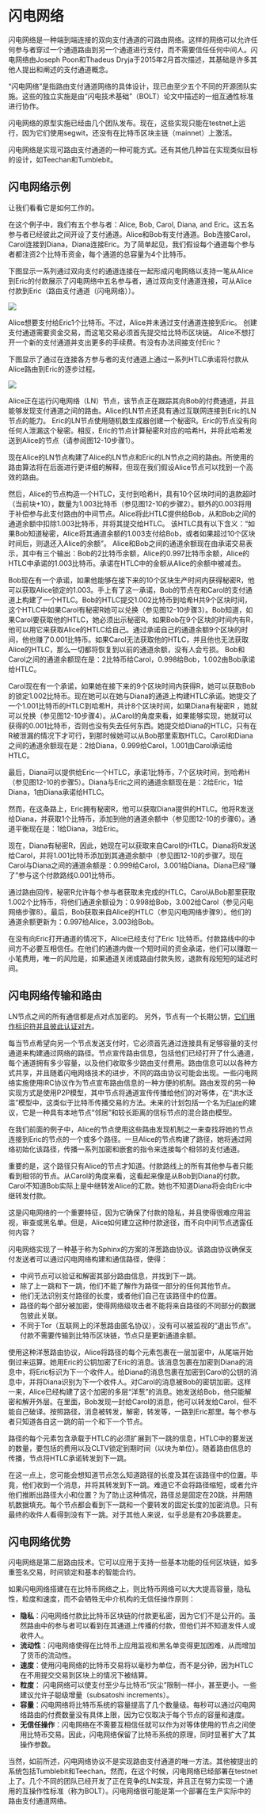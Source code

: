 # 闪电网络

闪电网络是一种端到端连接的双向支付通道的可路由网络。这样的网络可以允许任何参与者穿过一个通道路由到另一个通道进行支付，而不需要信任任何中间人。闪电网络由Joseph Poon和Thadeus Dryja于2015年2月首次描述，其基础是许多其他人提出和阐述的支付通道概念。

“闪电网络”是指路由支付通道网络的具体设计，现已由至少五个不同的开源团队实施。这些的独立实施是由“闪电技术基础”（BOLT）论文中描述的一组互通性标准进行协作。

闪电网络的原型实施已经由几个团队发布。现在，这些实现只能在testnet上运行，因为它们使用segwit，还没有在比特币区块主链（mainnet）上激活。

闪电网络是实现可路由支付通道的一种可能方式。还有其他几种旨在实现类似目标的设计，如Teechan和Tumblebit。

## 闪电网络示例

让我们看看它是如何工作的。

在这个例子中，我们有五个参与者：Alice, Bob, Carol, Diana, and Eric。这五名参与者已经彼此之间开设了支付通道。Alice和Bob有支付通道。Bob连接Carol，Carol连接到Diana，Diana连接Eric。为了简单起见，我们假设每个通道每个参与者都注资2个比特币资金，每个通道的总容量为4个比特币。

下图显示一系列通过双向支付的通道连接在一起形成闪电网络以支持一笔从Alice到Eric的付款展示了闪电网络中五名参与者，通过双向支付通道连接，可从Alice付款到Eric（路由支付通道（闪电网络））。

[![](https://github.com/zcc0721/MasterBlockchain/raw/master/img/lightning-network-1.png)](https://github.com/zcc0721/MasterBlockchain/raw/master/img/lightning-network-1.png)

Alice想要支付给Eric1个比特币。不过，Alice并未通过支付通道连接到Eric。 创建支付通道需要资金交易，而这笔交易必须首先提交给比特币区块链。 Alice不想打开一个新的支付通道并支出更多的手续费。有没有办法间接支付Eric？

下图显示了通过在连接各方参与者的支付通道上通过一系列HTLC承诺将付款从Alice路由到Eric的逐步过程。

[![](https://github.com/zcc0721/MasterBlockchain/raw/master/img/lightning-network-2.png)](https://github.com/zcc0721/MasterBlockchain/raw/master/img/lightning-network-2.png)

Alice正在运行闪电网络（LN）节点，该节点正在跟踪其向Bob的付费通道，并且能够发现支付通道之间的路由。Alice的LN节点还具有通过互联网连接到Eric的LN节点的能力。 Eric的LN节点使用随机数生成器创建一个秘密R。Eric的节点没有向任何人泄漏这个秘密。相反，Eric的节点计算秘密R对应的哈希H，并将此哈希发送到Alice的节点（请参阅图12-10步骤1）。

现在Alice的LN节点构建了Alice的LN节点和Eric的LN节点之间的路由。所使用的路由算法将在后面进行更详细的解释，但现在我们假设Alice节点可以找到一个高效的路由。

然后，Alice的节点构造一个HTLC，支付到哈希H，具有10个区块时间的退款超时（当前块+10），数量为1.003比特币（参见图12-10的步骤2）。额外的0.003将用于补偿参与此支付路由的中间节点。Alice将此HTLC提供给Bob，从和Bob之间的通道余额中扣除1.003比特币，并将其提交给HTLC。 该HTLC具有以下含义：“如果Bob知道秘密，Alice将其通道余额的1.003支付给Bob，或者如果超过10个区块时间后，则退还入Alice的余额”。 Alice和Bob之间的通道余额现在由承诺交易表示，其中有三个输出：Bob的2比特币余额，Alice的0.997比特币余额，Alice的HTLC中承诺的1.003比特币。承诺在HTLC中的金额从Alice的余额中被减去。

Bob现在有一个承诺，如果他能够在接下来的10个区块生产时间内获得秘密R，他可以获取Alice锁定的1.003。手上有了这一承诺，Bob的节点在和Carol的支付通道上构建了一个HTLC。Bob的HTLC提交1.002比特币到哈希H共9个区块时间，这个HTLC中如果Carol有秘密R她可以兑换（参见图12-10步骤3）。Bob知道，如果Carol要获取他的HTLC，她必须出示秘密R。如果Bob在9个区块的时间内有R，他可以用它来获取Alice的HTLC给自己。通过承诺自己的通道余额9个区块的时间，他也赚了0.001比特币。如果Carol无法获取他的HTLC，并且他也无法获取Alice的HTLC，那么一切都将恢复到以前的通道余额，没有人会亏损。 Bob和Carol之间的通道余额现在是：2比特币给Carol，0.998给Bob，1.002由Bob承诺给HTLC。

Carol现在有一个承诺，如果她在接下来的9个区块时间内获得R，她可以获取Bob的锁定1.002比特币。现在她可以在她与Diana的通道上构建HTLC承诺。她提交了一个1.001比特币的HTLC到哈希H，共计8个区块时间，如果Diana有秘密R ，她就可以兑换（参见图12-10步骤4）。从Carol的角度来看，如果能够实现，她就可以获得的0.001比特币，否则也没有失去任何东西。她提交给Diana的HTLC，只有在R被泄漏的情况下才可行，到那时候她可以从Bob那里索取HTLC。Carol和Diana之间的通道余额现在是：2给Diana，0.999给Carol，1.001由Carol承诺给HTLC。

最后，Diana可以提供给Eric一个HTLC，承诺1比特币，7个区块时间，到哈希H（参见图12-10的步骤5）。Diana与Eric之间的通道余额现在是：2给Eric，1给Diana，1由Diana承诺给HTLC。

然而，在这条路上，Eric拥有秘密R，他可以获取Diana提供的HTLC。他将R发送给Diana，并获取1个比特币，添加到他的通道余额中（参见图12-10的步骤6）。通道平衡现在是：1给Diana，3给Eric。

现在，Diana有秘密R，因此，她现在可以获取来自Carol的HTLC。Diana将R发送给Carol，并将1.001比特币添加到其通道余额中（参见图12-10的步骤7。现在Carol与Diana之间的通道余额是：0.999给Carol，3.001给Diana。Diana已经“赚了”参与这个付款路线0.001比特币。

通过路由回传，秘密R允许每个参与者获取未完成的HTLC。Carol从Bob那里获取1.002个比特币，将他们通道余额设为：0.998给Bob，3.002给Carol（参见闪电网络步骤8）。最后，Bob获取来自Alice的HTLC（参见闪电网络步骤9）。他们的通道余额更新为：0.997给Alice，3.003给Bob。

在没有向Eric打开通道的情况下，Alice已经支付了Eric 1比特币。付款路线中的中间方不必要互相信任。在他们的通道内做一个短时间的资金承诺，他们可以赚取一小笔费用，唯一的风险是，如果通道关闭或路由付款失败，退款有段短短的延迟时间。

## 闪电网络传输和路由

LN节点之间的所有通信都是点对点加密的。 另外，节点有一个长期公钥，[它们用作标识符并且彼此认证对方](http://bit.ly/2r5TACm)。

每当节点希望向另一个节点发送支付时，它必须首先通过连接具有足够容量的支付通道来构建通过网络的路径。节点宣传路由信息，包括他们已经打开了什么通道，每个通道拥有多少容量，以及他们收取多少路由支付费用。路由信息可以以各种方式共享，并且随着闪电网络技术的进步，不同的路由协议可能会出现。一些闪电网络实施使用IRC协议作为节点宣布路由信息的一种方便的机制。路由发现的另一种实现方式是使用P2P模型，其中节点将通道宣传传播给他们的对等体，在“洪水泛滥”模型中，这类似于比特币传播交易的方法。未来的计划包括一个名为[Flare](http://bit.ly/2r5TACm)的建议，它是一种具有本地节点“邻居”和较长距离的信标节点的混合路由模型。

在我们前面的例子中，Alice的节点使用这些路由发现机制之一来查找将她的节点连接到Eric的节点的一个或多个路径。一旦Alice的节点构建了路径，她将通过网络初始化该路径，传播一系列加密和嵌套的指令来连接每个相邻的支付通道。

重要的是，这个路径只有Alice的节点才知道。付款路线上的所有其他参与者只能看到相邻的节点。从Carol的角度来看，这看起来像是从Bob到Diana的付款。 Carol不知道Bob实际上是中继转发Alice的汇款。她也不知道Diana将会向Eric中继转发付款。

这是闪电网络的一个重要特征，因为它确保了付款的隐私，并且使得很难应用监视，审查或黑名单。但是，Alice如何建立这种付款途径，而不向中间节点透露任何内容？

闪电网络实现了一种基于称为Sphinx的方案的洋葱路由协议。该路由协议确保支付发送者可以通过闪电网络构建和通信路径，使得：

- 中间节点可以验证和解密其部分路由信息，并找到下一跳。
- 除了上一跳和下一跳，他们不能了解作为路径一部分的任何其他节点。
- 他们无法识别支付路径的长度，或者他们自己在该路径中的位置。
- 路径的每个部分被加密，使得网络级攻击者不能将来自路径的不同部分的数据包彼此关联。
- 不同于Tor（互联网上的洋葱路由匿名协议），没有可以被监视的“退出节点”。付款不需要传输到比特币区块链，节点只是更新通道余额。

使用这种洋葱路由协议，Alice将路径的每个元素包裹在一层加密中，从尾端开始倒过来运算。她用Eric的公钥加密了Eric的消息。该消息包裹在加密到Diana的消息中，将Eric标识为下一个收件人。给Diana的消息包裹在加密到Carol的公钥的消息中，并将Diana识别为下一个收件人。对Carol的消息被Bob的密钥加密。这样一来，Alice已经构建了这个加密的多层“洋葱”的消息。她发送给Bob，他只能解密和解开外层。在里面，Bob发现一封给Carol的消息，他可以转发给Carol，但不能自己破译。按照路径，消息被转发，解密，转发等，一路到Eric那里。每个参与者只知道各自这一跳的前一个和下一个节点。

路径的每个元素包含承载于HTLC的必须扩展到下一跳的信息，HTLC中的要发送的数量，要包括的费用以及CLTV锁定到期时间（以块为单位）。随着路由信息的传播，节点将HTLC承诺转发到下一跳。

在这一点上，您可能会想知道节点怎么知道路径的长度及其在该路径中的位置。毕竟，他们收到一个消息，并将其转发到下一跳。难道它不会将路径缩短，或者允许他们推断出路径大小和位置？为了防止这种情况，路径总是固定在20跳，并用随机数据填充。每个节点都会看到下一跳和一个要转发的固定长度的加密消息。只有最终的收件人看得到没有下一跳。对于其他人来说，似乎总是有20多跳要走。

## 闪电网络优势

闪电网络是第二层路由技术。它可以应用于支持一些基本功能的任何区块链，如多重签名交易，时间锁定和基本的智能合约。

如果闪电网络搭建在在比特币网络之上，则比特币网络可以大大提高容量，隐私性，粒度和速度，而不会牺牲无中介机构的无信任操作原则：

- **隐私**：闪电网络付款比比特币区块链的付款更私密，因为它们不是公开的。虽然路由中的参与者可以看到在其通道上传播的付款，但他们并不知道发件人或收件人。
- **流动性**：闪电网络使得在比特币上应用监视和黑名单变得更加困难，从而增加了货币的流动性。
- **速度**：使用闪电网络的比特币交易将以毫秒为单位，而不是分钟，因为HTLC在不用提交交易到区块上的情况下被结算。
- **粒度**： 闪电网络可以使支付至少与比特币“灰尘”限制一样小，甚至更小。一些建议允许子聪级增量（subsatoshi increments）。
- **容量**：闪电网络将比特币系统的容量提高了几个数量级。每秒可以通过闪电网络路由的付费数量没有具体上限，因为它仅取决于每个节点的容量和速度。
- **无信任操作**：闪电网络在不需要互相信任就可以作为对等体使用的节点之间使用比特币交易。因此，闪电网络保留了比特币系统的原理，同时显著扩大了其操作参数。

当然，如前所述，闪电网络协议不是实现路由支付通道的唯一方法。其他被提出的系统包括Tumblebit和Teechan。然而，在这个时候，闪电网络已经部署在testnet上了。几个不同的团队已经开发了正在竞争的LN实现，并且正在努力实现一个通用的互操作性标准（称为BOLT）。闪电网络很可能是第一个部署在生产实际中的路由支付通道网络。